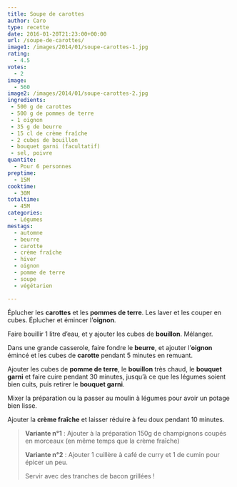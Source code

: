 ```yaml
---
title: Soupe de carottes
author: Caro
type: recette
date: 2016-01-20T21:23:00+00:00
url: /soupe-de-carottes/
image1: /images/2014/01/soupe-carottes-1.jpg
rating:
  - 4.5
votes:
  - 2
image:
  - 560
image2: /images/2014/01/soupe-carottes-2.jpg
ingredients:
 - 500 g de carottes
 - 500 g de pommes de terre
 - 1 oignon
 - 35 g de beurre
 - 15 cl de crème fraîche
 - 2 cubes de bouillon
 - bouquet garni (facultatif)
 - sel, poivre
quantite:
  - Pour 6 personnes
preptime:
  - 15M
cooktime:
  - 30M
totaltime:
  - 45M
categories:
  - Légumes
mestags:
  - automne
  - beurre
  - carotte
  - crème fraîche
  - hiver
  - oignon
  - pomme de terre
  - soupe
  - végétarien

---
```

Éplucher les **carottes** et les **pommes de terre**. Les laver et les couper en cubes. Éplucher et émincer l&rsquo;**oignon**.

Faire bouillir 1 litre d&rsquo;eau, et y ajouter les cubes de **bouillon**. Mélanger.

Dans une grande casserole, faire fondre le **beurre**, et ajouter l&rsquo;**oignon** émincé et les cubes de **carotte** pendant 5 minutes en remuant.

Ajouter les cubes de **pomme de terre**, le **bouillon** très chaud, le **bouquet garni** et faire cuire pendant 30 minutes, jusqu&rsquo;à ce que les légumes soient bien cuits, puis retirer le **bouquet garni**.

Mixer la préparation ou la passer au moulin à légumes pour avoir un potage bien lisse.

Ajouter la **crème fraîche** et laisser réduire à feu doux pendant 10 minutes.

> **Variante n°1** : Ajouter à la préparation 150g de champignons coupés en morceaux (en même temps que la crème fraîche)
> 
> **Variante n°2** : Ajouter 1 cuillère à café de curry et 1 de cumin pour épicer un peu.
> 
> Servir avec des tranches de bacon grillées !

&nbsp;